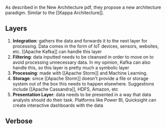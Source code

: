 As described in the New Architecture pdf, they propose a new architecture paradigm. Similar to
the [[Kappa Architecture]].

## Layers

1. **Integration**: gathers the data and forwards it to the next layer for processing. Data comes in the form of IoT
   devices, sensors, websites, etc. [[Apache Kafka]] can handle this layer
2. **Filtering**: data inputted needs to be cleansed in order to move on to avoid processing unnecessary data. In my
   opinion, Kafka can also handle this, so this layer is pretty much a symbolic layer
3. **Processing**: made with [[Apache Storm]] and Machine Learning.
4. **Storage**: since [[Apache Storm]] doesn't provide a file or storage system out of the box this needs to happen
   elsewhere. Suggestions include [[Apache Cassandra]], HDFS, Amazon, etc
5. **Presentation Layer**: data needs to be presented in a way that data analysts should do their task. Platforms like
   Power BI, Quicksight can create interactive dashboards with the data

## Verbose

 